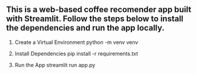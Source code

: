 ## This is a web-based coffee recomender app built with Streamlit. Follow the steps below to install the dependencies and run the app locally.

1. Create a Virtual Environment
python -m venv venv

2. Install Dependencies
pip install -r requirements.txt

3. Run the App
streamlit run app.py

